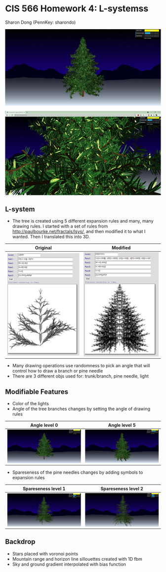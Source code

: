 # CIS 566 Homework 4: L-systemss
Sharon Dong (PennKey: sharondo)

![screenshot](christmastree.PNG)

![screenshot](lights.gif)

## L-system
- The tree is created using 5 different expansion rules and many, many drawing rules. I started with a set of rules from http://paulbourke.net/fractals/lsys/, and then modified it to what I wanted. Then I translated this into 3D.

Original            |  Modified
:-------------------------:|:-------------------------:
![](lsystem1.PNG)  |  ![](lsystem2.PNG)

- Many drawing operations use randomness to pick an angle that will control how to draw a branch or pine needle
- There are 3 different objs used for: trunk/branch, pine needle, light

## Modifiable Features
- Color of the lights
- Angle of the tree branches changes by setting the angle of drawing rules

Angle level 0             |  Angle level 5
:-------------------------:|:-------------------------:
![](treeAngle1.PNG)  |  ![](treeAngle2.PNG)

- Spareseness of the pine needles changes by adding symbols to expansion rules

Spareseness level 1        |  Spareseness level 2
:-------------------------:|:-------------------------:
![](treeSparse1.PNG)  |  ![](treeSparse2.PNG)

## Backdrop
- Stars placed with voronoi points
- Mountain range and horizon line sillouettes created with 1D fbm
- Sky and ground gradient interpolated with bias function
